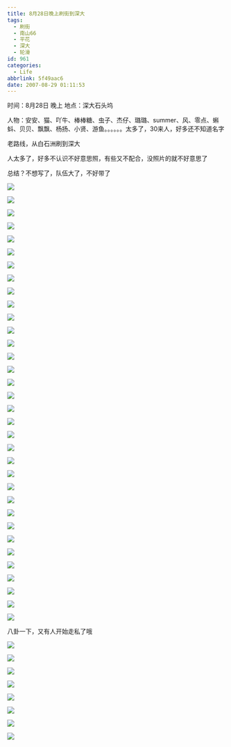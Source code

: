 ```yaml
---
title: 8月28日晚上刷街到深大
tags:
  - 刷街
  - 南山66
  - 平花
  - 深大
  - 轮滑
id: 961
categories:
  - Life
abbrlink: 5f49aac6
date: 2007-08-29 01:11:53
---
```


时间：8月28日 晚上
地点：深大石头坞

人物：安安、猫、吖牛、棒棒糖、虫子、杰仔、璐璐、summer、风、零点、蝌蚪、贝贝、飘飘、杨扬、小贤、游鱼。。。。。。太多了，30来人，好多还不知道名字

老路线，从白石洲刷到深大

人太多了，好多不认识不好意思照，有些又不配合，没照片的就不好意思了

总结？不想写了，队伍大了，不好带了
<!--more-->
![](/images/2007/08/29_005236_7676.jpg)

![](/images/2007/08/29_005249_7677.jpg)

![](/images/2007/08/29_005259_7678.jpg)

![](/images/2007/08/29_005328_7679.jpg)

![](/images/2007/08/29_005346_7680.jpg)

![](/images/2007/08/29_005400_7681.jpg)

![](/images/2007/08/29_005408_7682.jpg)

![](/images/2007/08/29_005418_7683.jpg)

![](/images/2007/08/29_005428_7684.jpg)

![](/images/2007/08/29_005436_7685.jpg)

![](/images/2007/08/29_005457_7686.jpg)

![](/images/2007/08/29_005520_7687.jpg)

![](/images/2007/08/29_005532_7688.jpg)

![](/images/2007/08/29_005539_7689.jpg)

![](/images/2007/08/29_005546_7690.jpg)

![](/images/2007/08/29_005555_7691.jpg)

![](/images/2007/08/29_005605_7692.jpg)

![](/images/2007/08/29_005613_7693.jpg)

![](/images/2007/08/29_005626_7694.jpg)

![](/images/2007/08/29_005636_7695.jpg)

![](/images/2007/08/29_005745_7696.jpg)

![](/images/2007/08/29_005758_7697.jpg)

![](/images/2007/08/29_005810_7698.jpg)

![](/images/2007/08/29_005818_7699.jpg)

![](/images/2007/08/29_010819_7700.jpg)

![](/images/2007/08/29_010844_7701.jpg)

![](/images/2007/08/29_010856_7702.jpg)

![](/images/2007/08/29_010906_7703.jpg)

![](/images/2007/08/29_011040_7704.jpg)

![](/images/2007/08/29_005850_7705.jpg)

![](/images/2007/08/29_010318_7706.jpg)

![](/images/2007/08/29_010324_7707.jpg)

![](/images/2007/08/29_010802_7708.jpg)

![](/images/2007/08/29_011348_7709.jpg)

八卦一下，又有人开始走私了哦

![](/images/2007/08/29_092036_12970.jpg)

![](/images/2007/08/29_092112_12971.jpg)

![](/images/2007/08/29_092119_12972.jpg)

![](/images/2007/08/29_092125_12973.jpg)

![](/images/2007/08/29_092131_12974.jpg)

![](/images/2007/08/29_092139_12975.jpg)

![](/images/2007/08/29_092147_12976.jpg)

![](/images/2007/08/29_092156_12977.jpg)